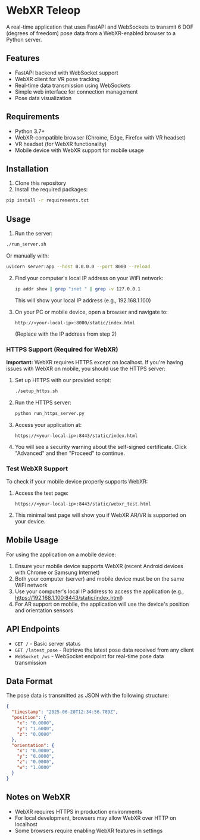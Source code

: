# WebXR Teleop

A real-time application that uses FastAPI and WebSockets to transmit 6 DOF (degrees of freedom) pose data from a WebXR-enabled browser to a Python server.

## Features

- FastAPI backend with WebSocket support
- WebXR client for VR pose tracking
- Real-time data transmission using WebSockets
- Simple web interface for connection management
- Pose data visualization

## Requirements

- Python 3.7+
- WebXR-compatible browser (Chrome, Edge, Firefox with VR headset)
- VR headset (for WebXR functionality)
- Mobile device with WebXR support for mobile usage

## Installation

1. Clone this repository
2. Install the required packages:

```bash
pip install -r requirements.txt
```

## Usage

1. Run the server:

```bash
./run_server.sh
```

Or manually with:

```bash
uvicorn server:app --host 0.0.0.0 --port 8000 --reload
```

2. Find your computer's local IP address on your WiFi network:
   ```bash
   ip addr show | grep "inet " | grep -v 127.0.0.1
   ```
   This will show your local IP address (e.g., 192.168.1.100)

3. On your PC or mobile device, open a browser and navigate to:
   ```
   http://<your-local-ip>:8000/static/index.html
   ```
   (Replace <your-local-ip> with the IP address from step 2)

### HTTPS Support (Required for WebXR)

**Important:** WebXR requires HTTPS except on localhost. If you're having issues with WebXR on mobile, you should use the HTTPS server:

1. Set up HTTPS with our provided script:
   ```bash
   ./setup_https.sh
   ```

2. Run the HTTPS server:
   ```bash
   python run_https_server.py
   ```

3. Access your application at:
   ```
   https://<your-local-ip>:8443/static/index.html
   ```

4. You will see a security warning about the self-signed certificate. Click "Advanced" and then "Proceed" to continue.

### Test WebXR Support

To check if your mobile device properly supports WebXR:

1. Access the test page:
   ```
   https://<your-local-ip>:8443/static/webxr_test.html
   ```

2. This minimal test page will show you if WebXR AR/VR is supported on your device.

## Mobile Usage

For using the application on a mobile device:

1. Ensure your mobile device supports WebXR (recent Android devices with Chrome or Samsung Internet)
2. Both your computer (server) and mobile device must be on the same WiFi network
3. Use your computer's local IP address to access the application (e.g., https://192.168.1.100:8443/static/index.html)
4. For AR support on mobile, the application will use the device's position and orientation sensors

## API Endpoints

- `GET /` - Basic server status
- `GET /latest_pose` - Retrieve the latest pose data received from any client
- `WebSocket /ws` - WebSocket endpoint for real-time pose data transmission

## Data Format

The pose data is transmitted as JSON with the following structure:

```json
{
  "timestamp": "2025-06-20T12:34:56.789Z",
  "position": {
    "x": "0.0000",
    "y": "1.6000",
    "z": "0.0000"
  },
  "orientation": {
    "x": "0.0000",
    "y": "0.0000",
    "z": "0.0000",
    "w": "1.0000"
  }
}
```

## Notes on WebXR

- WebXR requires HTTPS in production environments
- For local development, browsers may allow WebXR over HTTP on localhost
- Some browsers require enabling WebXR features in settings
